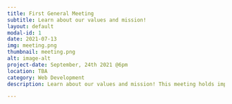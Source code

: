 ```yaml
---
title: First General Meeting
subtitle: Learn about our values and mission!
layout: default
modal-id: 1
date: 2021-07-13
img: meeting.png
thumbnail: meeting.png
alt: image-alt
project-date: September, 24th 2021 @6pm
location: TBA
category: Web Development
description: Learn about our values and mission! This meeting holds important information about the club. We also would like everyone to get to know each other! We will have ice breakers and a time for everyone to get to know the officers! Make sure to check out our socials at the very bottom of our page and information on how to join if you cannot attend the meeting. Our GroupMe is active so questions are welcome on there.  We can't wait to meet you guys! :)

---
```

